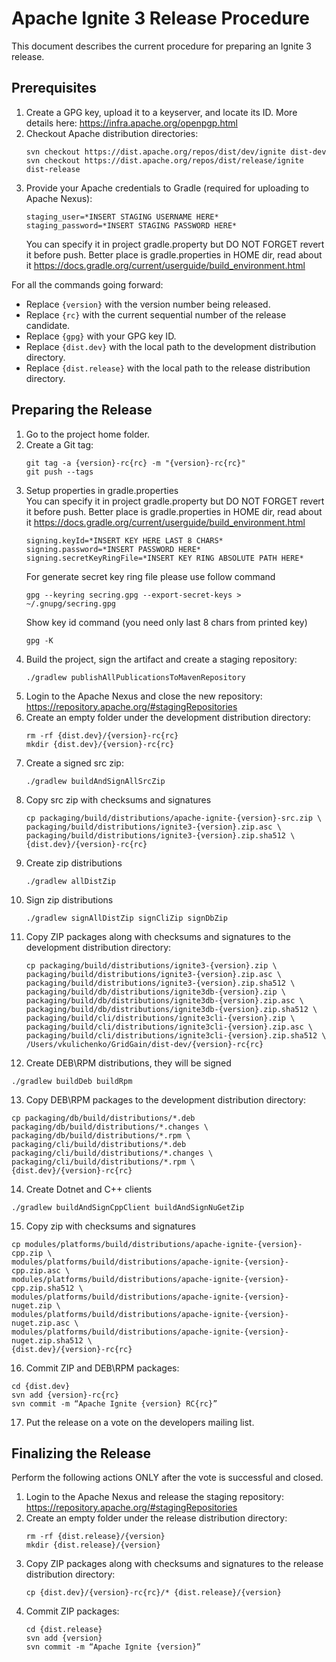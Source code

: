 # Apache Ignite 3 Release Procedure

This document describes the current procedure for preparing an Ignite 3 release.

## Prerequisites

1. Create a GPG key, upload it to a keyserver, and locate its ID. More details here: https://infra.apache.org/openpgp.html
2. Checkout Apache distribution directories:
   ```
   svn checkout https://dist.apache.org/repos/dist/dev/ignite dist-dev
   svn checkout https://dist.apache.org/repos/dist/release/ignite dist-release
   ```
3. Provide your Apache credentials to Gradle (required for uploading to Apache Nexus):
   ```
   staging_user=*INSERT STAGING USERNAME HERE*
   staging_password=*INSERT STAGING PASSWORD HERE*
   ```
   You can specify it in project gradle.property but DO NOT FORGET revert it before push.
   Better place is gradle.properties in HOME dir, read about it https://docs.gradle.org/current/userguide/build_environment.html

For all the commands going forward:
* Replace `{version}` with the version number being released.
* Replace `{rc}` with the current sequential number of the release candidate.
* Replace `{gpg}` with your GPG key ID.
* Replace `{dist.dev}` with the local path to the development distribution directory.
* Replace `{dist.release}` with the local path to the release distribution directory.

## Preparing the Release

1. Go to the project home folder.
2. Create a Git tag:
   ```
   git tag -a {version}-rc{rc} -m "{version}-rc{rc}"
   git push --tags
   ```
3. Setup properties in gradle.properties  
   You can specify it in project gradle.property but DO NOT FORGET revert it before push.
   Better place is gradle.properties in HOME dir, read about it https://docs.gradle.org/current/userguide/build_environment.html
   ```
   signing.keyId=*INSERT KEY HERE LAST 8 CHARS*
   signing.password=*INSERT PASSWORD HERE*
   signing.secretKeyRingFile=*INSERT KEY RING ABSOLUTE PATH HERE*
   ```
   For generate secret key ring file please use follow command
   ```
   gpg --keyring secring.gpg --export-secret-keys > ~/.gnupg/secring.gpg
   ```
   Show key id command (you need only last 8 chars from printed key)
   ```
   gpg -K
   ```
4. Build the project, sign the artifact and create a staging repository:
   ```
   ./gradlew publishAllPublicationsToMavenRepository
   ```
5. Login to the Apache Nexus and close the new repository: https://repository.apache.org/#stagingRepositories
6. Create an empty folder under the development distribution directory:
   ```
   rm -rf {dist.dev}/{version}-rc{rc}
   mkdir {dist.dev}/{version}-rc{rc}
   ```
7. Create a signed src zip:
   ```
   ./gradlew buildAndSignAllSrcZip
   ```
8. Copy src zip with checksums and signatures
   ```
   cp packaging/build/distributions/apache-ignite-{version}-src.zip \
   packaging/build/distributions/ignite3-{version}.zip.asc \ 
   packaging/build/distributions/ignite3-{version}.zip.sha512 \
   {dist.dev}/{version}-rc{rc}
   ```
9. Create zip distributions 
   ```
   ./gradlew allDistZip
   ```
10. Sign zip distributions
    ```
    ./gradlew signAllDistZip signCliZip signDbZip
    ```
11. Copy ZIP packages along with checksums and signatures to the development distribution directory:
    ```
    cp packaging/build/distributions/ignite3-{version}.zip \
    packaging/build/distributions/ignite3-{version}.zip.asc \
    packaging/build/distributions/ignite3-{version}.zip.sha512 \
    packaging/build/db/distributions/ignite3db-{version}.zip \
    packaging/build/db/distributions/ignite3db-{version}.zip.asc \
    packaging/build/db/distributions/ignite3db-{version}.zip.sha512 \
    packaging/build/cli/distributions/ignite3cli-{version}.zip \
    packaging/build/cli/distributions/ignite3cli-{version}.zip.asc \
    packaging/build/cli/distributions/ignite3cli-{version}.zip.sha512 \
    /Users/vkulichenko/GridGain/dist-dev/{version}-rc{rc}
    ```
12. Create DEB\RPM distributions, they will be signed 
   ```
   ./gradlew buildDeb buildRpm
   ```
13. Copy DEB\RPM packages to the development distribution directory:
   ```
   cp packaging/db/build/distributions/*.deb packaging/db/build/distributions/*.changes \
   packaging/db/build/distributions/*.rpm \
   packaging/cli/build/distributions/*.deb packaging/cli/build/distributions/*.changes \
   packaging/cli/build/distributions/*.rpm \
   {dist.dev}/{version}-rc{rc}
   ```
14. Create Dotnet and C++ clients 
   ```
   ./gradlew buildAndSignCppClient buildAndSignNuGetZip
   ```
15. Copy zip with checksums and signatures
   ```
   cp modules/platforms/build/distributions/apache-ignite-{version}-cpp.zip \
   modules/platforms/build/distributions/apache-ignite-{version}-cpp.zip.asc \ 
   modules/platforms/build/distributions/apache-ignite-{version}-cpp.zip.sha512 \  
   modules/platforms/build/distributions/apache-ignite-{version}-nuget.zip \
   modules/platforms/build/distributions/apache-ignite-{version}-nuget.zip.asc \ 
   modules/platforms/build/distributions/apache-ignite-{version}-nuget.zip.sha512 \ 
   {dist.dev}/{version}-rc{rc}
   ```
16. Commit ZIP and DEB\RPM packages:
   ```
   cd {dist.dev}
   svn add {version}-rc{rc}
   svn commit -m “Apache Ignite {version} RC{rc}”
   ```
17. Put the release on a vote on the developers mailing list.

## Finalizing the Release

Perform the following actions ONLY after the vote is successful and closed.

1. Login to the Apache Nexus and release the staging repository: https://repository.apache.org/#stagingRepositories
2. Create an empty folder under the release distribution directory:
   ```
   rm -rf {dist.release}/{version}
   mkdir {dist.release}/{version}
   ```
3. Copy ZIP packages along with checksums and signatures to the release distribution directory:
   ```
   cp {dist.dev}/{version}-rc{rc}/* {dist.release}/{version}
   ```
4. Commit ZIP packages:
   ```
   cd {dist.release}
   svn add {version}
   svn commit -m “Apache Ignite {version}”
   ```
   